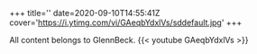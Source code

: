 +++
title=''
date=2020-09-10T14:55:41Z
cover='https://i.ytimg.com/vi/GAeqbYdxlVs/sddefault.jpg'
+++

All content belongs to GlennBeck.
{{< youtube GAeqbYdxlVs >}}
